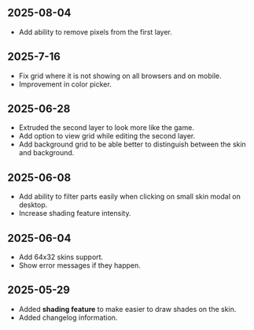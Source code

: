 ## 2025-08-04

- Add ability to remove pixels from the first layer.

## 2025-7-16

- Fix grid where it is not showing on all browsers and on mobile.
- Improvement in color picker.

## 2025-06-28

- Extruded the second layer to look more like the game.
- Add option to view grid while editing the second layer.
- Add background grid to be able better to distinguish between the skin and background.

## 2025-06-08

- Add ability to filter parts easily when clicking on small skin modal on desktop.
- Increase shading feature intensity.

## 2025-06-04

- Add 64x32 skins support.
- Show error messages if they happen.

## 2025-05-29

- Added **shading feature** to make easier to draw shades on the skin.
- Added changelog information.
